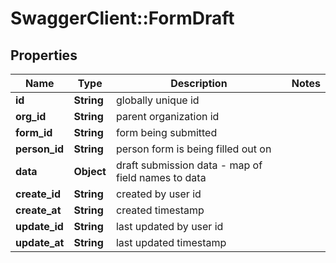 # SwaggerClient::FormDraft

## Properties
Name | Type | Description | Notes
------------ | ------------- | ------------- | -------------
**id** | **String** | globally unique id | 
**org_id** | **String** | parent organization id | 
**form_id** | **String** | form being submitted | 
**person_id** | **String** | person form is being filled out on | 
**data** | **Object** | draft submission data - map of field names to data | 
**create_id** | **String** | created by user id | 
**create_at** | **String** | created timestamp | 
**update_id** | **String** | last updated by user id | 
**update_at** | **String** | last updated timestamp | 


